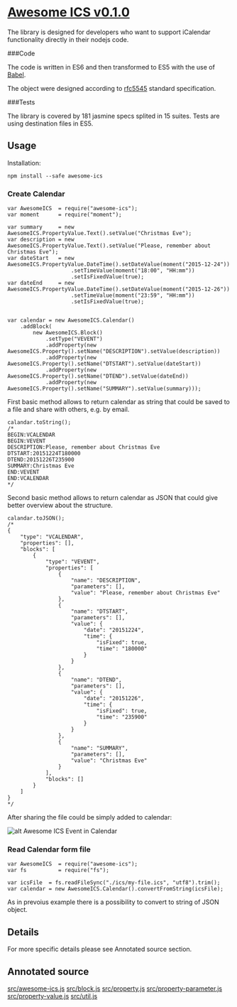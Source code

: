 [Awesome ICS v0.1.0](http://bandraszyk.github.io/awesome-ics/)
==============


The library is designed for developers who want to support iCalendar functionality directly in their nodejs code.

###Code

The code is written in ES6 and then transformed to ES5 with the use of [Babel](https://babeljs.io/).

The object were designed according to [rfc5545](http://tools.ietf.org/html/rfc5545) standard specification.

###Tests

The library is covered by 181 jasmine specs splited in 15 suites. Tests are using destination files in ES5.

Usage
-----------------

Installation:

```
npm install --safe awesome-ics
```

### Create Calendar

```
var AwesomeICS  = require("awesome-ics");
var moment      = require("moment");

var summary     = new AwesomeICS.PropertyValue.Text().setValue("Christmas Eve");
var description = new AwesomeICS.PropertyValue.Text().setValue("Please, remember about Christmas Eve");
var dateStart   = new AwesomeICS.PropertyValue.DateTime().setDateValue(moment("2015-12-24"))
                    .setTimeValue(moment("18:00", "HH:mm"))
                    .setIsFixedValue(true);
var dateEnd     = new AwesomeICS.PropertyValue.DateTime().setDateValue(moment("2015-12-26"))
                    .setTimeValue(moment("23:59", "HH:mm"))
                    .setIsFixedValue(true);


var calendar = new AwesomeICS.Calendar()
    .addBlock(
        new AwesomeICS.Block()
            .setType("VEVENT")
            .addProperty(new AwesomeICS.Property().setName("DESCRIPTION").setValue(description))
            .addProperty(new AwesomeICS.Property().setName("DTSTART").setValue(dateStart))
            .addProperty(new AwesomeICS.Property().setName("DTEND").setValue(dateEnd))
            .addProperty(new AwesomeICS.Property().setName("SUMMARY").setValue(summary)));
```

First basic method allows to return calendar as string that could be saved to a file and share with others, e.g. by email.

```
calandar.toString();
/*
BEGIN:VCALENDAR
BEGIN:VEVENT
DESCRIPTION:Please, remember about Christmas Eve
DTSTART:20151224T180000
DTEND:20151226T235900
SUMMARY:Christmas Eve
END:VEVENT
END:VCALENDAR
*/
```

Second basic method allows to return calendar as JSON that could give better overview about the structure.

```
calandar.toJSON();
/*
{
    "type": "VCALENDAR",
    "properties": [],
    "blocks": [
        {
            "type": "VEVENT",
            "properties": [
                {
                    "name": "DESCRIPTION",
                    "parameters": [],
                    "value": "Please, remember about Christmas Eve"
                },
                {
                    "name": "DTSTART",
                    "parameters": [],
                    "value": {
                        "date": "20151224",
                        "time": {
                            "isFixed": true,
                            "time": "180000"
                        }
                    }
                },
                {
                    "name": "DTEND",
                    "parameters": [],
                    "value": {
                        "date": "20151226",
                        "time": {
                            "isFixed": true,
                            "time": "235900"
                        }
                    }
                },
                {
                    "name": "SUMMARY",
                    "parameters": [],
                    "value": "Christmas Eve"
                }
            ],
            "blocks": []
        }
    ]
}
*/
```

After sharing the file could be simply added to calendar:

![alt Awesome ICS Event in Calendar](http://bandraszyk.github.io/awesome-ics/event.png)

### Read Calendar form file

```
var AwesomeICS  = require("awesome-ics");
var fs          = require("fs");

var icsFile  = fs.readFileSync("./ics/my-file.ics", "utf8").trim();
var calendar = new AwesomeICS.Calendar().convertFromString(icsFile);

```

As in prevoius example there is a possibility to convert to string of JSON object.

Details
-----------------



For more specific details please see Annotated source section.

Annotated source
-----------------
[src/awesome-ics.js](http://bandraszyk.github.io/awesome-rating/docs/awesome-ics.html)
[src/block.js](http://bandraszyk.github.io/awesome-rating/docs/block.html)
[src/property.js](http://bandraszyk.github.io/awesome-rating/docs/property.html)
[src/property-parameter.js](http://bandraszyk.github.io/awesome-rating/docs/property-parameter.html)
[src/property-value.js](http://bandraszyk.github.io/awesome-rating/docs/property-value.html)
[src/util.js](http://bandraszyk.github.io/awesome-rating/docs/util.html)

